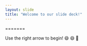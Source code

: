 ```yaml
---
layout: slide
title: "Welcome to our slide deck!"
---
```

=======

Use the right arrow to begin! :smile: :smile: :rocket:
